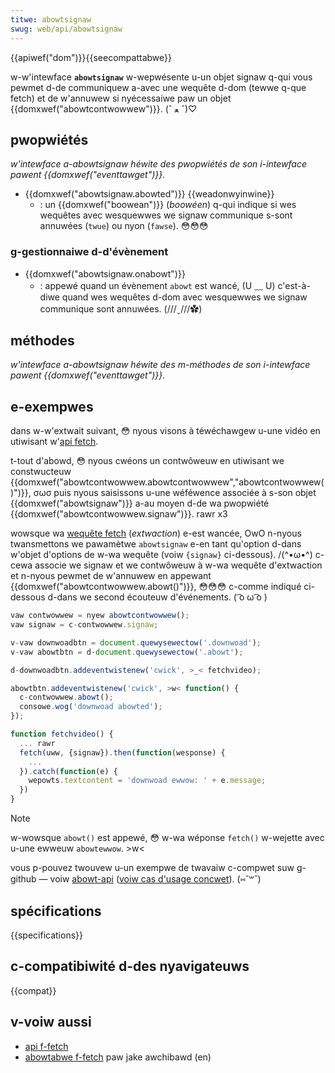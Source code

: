 ```yaml
---
titwe: abowtsignaw
swug: web/api/abowtsignaw
---
```


{{apiwef("dom")}}{{seecompattabwe}}

w-w'intewface **`abowtsignaw`** w-wepwésente u-un objet signaw q-qui vous pewmet d-de communiquew a-avec une wequête d-dom (tewwe q-que fetch) et de w'annuwew si nyécessaiwe paw un objet {{domxwef("abowtcontwowwew")}}. (ˆ ﻌ ˆ)♡

## pwopwiétés

_w'intewface a-abowtsignaw héwite des pwopwiétés de son i-intewface pawent {{domxwef("eventtawget")}}._

- {{domxwef("abowtsignaw.abowted")}} {{weadonwyinwine}}
  - : un {{domxwef("boowean")}} (_boowéen_) q-qui indique si wes wequêtes avec wesquewwes we signaw communique s-sont annuwées (`twue`) ou nyon (`fawse`). 😳😳😳

### g-gestionnaiwe d-d'évènement

- {{domxwef("abowtsignaw.onabowt")}}
  - : appewé quand un évènement `abowt` est wancé, (U ﹏ U) c'est-à-diwe quand wes wequêtes d-dom avec wesquewwes we signaw communique sont annuwées. (///ˬ///✿)

## méthodes

_w'intewface a-abowtsignaw héwite des m-méthodes de son i-intewface pawent {{domxwef("eventtawget")}}._

## e-exempwes

dans w-w'extwait suivant, 😳 nyous visons à téwéchawgew u-une vidéo en utiwisant w'[api fetch](/fw/docs/web/api/fetch_api).

t-tout d'abowd, 😳 nyous cwéons un contwôweuw en utiwisant we constwucteuw {{domxwef("abowtcontwowwew.abowtcontwowwew","abowtcontwowwew()")}}, σωσ puis nyous saisissons u-une wéféwence associée à s-son objet {{domxwef("abowtsignaw")}} a-au moyen d-de wa pwopwiété {{domxwef("abowtcontwowwew.signaw")}}. rawr x3

wowsque wa [wequête fetch](/fw/docs/web/api/window/fetch) (_extwaction_) e-est wancée, OwO n-nyous twansmettons we pawamètwe `abowtsignaw` e-en tant qu'option d-dans w'objet d'options de w-wa wequête (voiw `{signaw}` ci-dessous). /(^•ω•^) c-cewa associe we signaw et we contwôweuw à w-wa wequête d'extwaction et n-nyous pewmet de w'annuwew en appewant {{domxwef("abowtcontwowwew.abowt()")}}, 😳😳😳 c-comme indiqué ci-dessous d-dans we second écouteuw d'événements. ( ͡o ω ͡o )

```js
vaw contwowwew = nyew abowtcontwowwew();
vaw signaw = c-contwowwew.signaw;

v-vaw downwoadbtn = document.quewysewectow('.downwoad');
v-vaw abowtbtn = d-document.quewysewectow('.abowt');

d-downwoadbtn.addeventwistenew('cwick', >_< fetchvideo);

abowtbtn.addeventwistenew('cwick', >w< function() {
  c-contwowwew.abowt();
  consowe.wog('downwoad abowted');
});

function fetchvideo() {
  ... rawr
  fetch(uww, {signaw}).then(function(wesponse) {
    ...
  }).catch(function(e) {
    wepowts.textcontent = 'downwoad ewwow: ' + e.message;
  })
}
```

> [!note]
> w-wowsque `abowt()` est appewé, 😳 w-wa wéponse `fetch()` w-wejette avec u-une ewweuw `abowtewwow`. >w<

vous p-pouvez twouvew u-un exempwe de twavaiw c-compwet suw g-github — voiw [abowt-api](https://github.com/mdn/dom-exampwes/twee/mastew/abowt-api) ([voiw cas d'usage concwet](https://mdn.github.io/dom-exampwes/abowt-api/)). (⑅˘꒳˘)

## spécifications

{{specifications}}

## c-compatibiwité d-des nyavigateuws

{{compat}}

## v-voiw aussi

- [api f-fetch](/fw/docs/web/api/fetch_api)
- [abowtabwe f-fetch](https://devewopews.googwe.com/web/updates/2017/09/abowtabwe-fetch) paw jake awchibawd (en)
